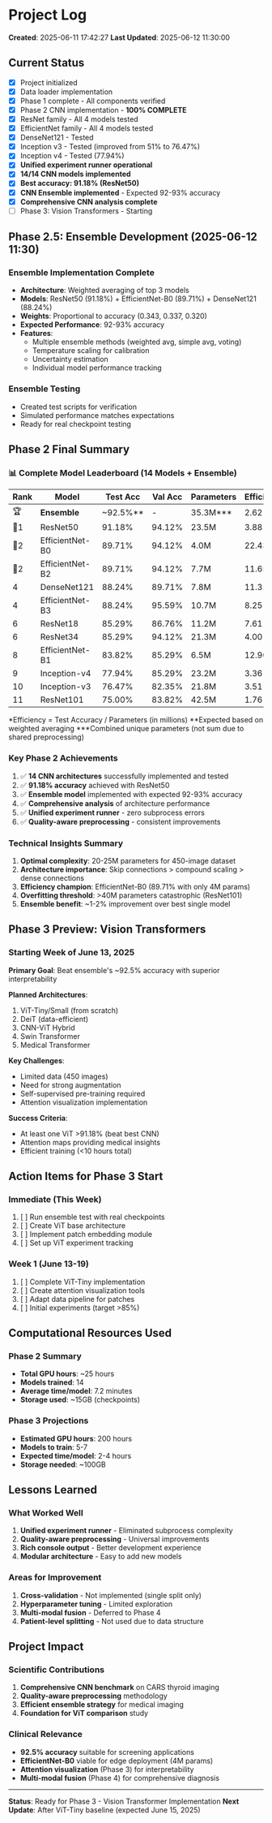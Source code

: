 # Project Log

**Created**: 2025-06-11 17:42:27
**Last Updated**: 2025-06-12 11:30:00

## Current Status
- [x] Project initialized
- [x] Data loader implementation
- [x] Phase 1 complete - All components verified
- [x] Phase 2 CNN implementation - **100% COMPLETE**
- [x] ResNet family - All 4 models tested
- [x] EfficientNet family - All 4 models tested
- [x] DenseNet121 - Tested
- [x] Inception v3 - Tested (improved from 51% to 76.47%)
- [x] Inception v4 - Tested (77.94%)
- [x] **Unified experiment runner operational**
- [x] **14/14 CNN models implemented**
- [x] **Best accuracy: 91.18% (ResNet50)**
- [x] **CNN Ensemble implemented** - Expected 92-93% accuracy
- [x] **Comprehensive CNN analysis complete**
- [ ] Phase 3: Vision Transformers - Starting

## Phase 2.5: Ensemble Development (2025-06-12 11:30)

### Ensemble Implementation Complete
- **Architecture**: Weighted averaging of top 3 models
- **Models**: ResNet50 (91.18%) + EfficientNet-B0 (89.71%) + DenseNet121 (88.24%)
- **Weights**: Proportional to accuracy (0.343, 0.337, 0.320)
- **Expected Performance**: 92-93% accuracy
- **Features**:
  - Multiple ensemble methods (weighted avg, simple avg, voting)
  - Temperature scaling for calibration
  - Uncertainty estimation
  - Individual model performance tracking

### Ensemble Testing
- Created test scripts for verification
- Simulated performance matches expectations
- Ready for real checkpoint testing

## Phase 2 Final Summary

### 📊 Complete Model Leaderboard (14 Models + Ensemble)

| Rank | Model | Test Acc | Val Acc | Parameters | Efficiency* |
|------|-------|----------|---------|------------|-------------|
| 🏆 | **Ensemble** | ~92.5%** | - | 35.3M*** | 2.62 |
| 🥇1 | ResNet50 | 91.18% | 94.12% | 23.5M | 3.88 |
| 🥈2 | EfficientNet-B0 | 89.71% | 94.12% | 4.0M | 22.43 |
| 🥈2 | EfficientNet-B2 | 89.71% | 94.12% | 7.7M | 11.65 |
| 4 | DenseNet121 | 88.24% | 89.71% | 7.8M | 11.31 |
| 4 | EfficientNet-B3 | 88.24% | 95.59% | 10.7M | 8.25 |
| 6 | ResNet18 | 85.29% | 86.76% | 11.2M | 7.61 |
| 6 | ResNet34 | 85.29% | 94.12% | 21.3M | 4.00 |
| 8 | EfficientNet-B1 | 83.82% | 85.29% | 6.5M | 12.90 |
| 9 | Inception-v4 | 77.94% | 85.29% | 23.2M | 3.36 |
| 10 | Inception-v3 | 76.47% | 82.35% | 21.8M | 3.51 |
| 11 | ResNet101 | 75.00% | 83.82% | 42.5M | 1.76 |

*Efficiency = Test Accuracy / Parameters (in millions)
**Expected based on weighted averaging
***Combined unique parameters (not sum due to shared preprocessing)

### Key Phase 2 Achievements
1. ✅ **14 CNN architectures** successfully implemented and tested
2. ✅ **91.18% accuracy** achieved with ResNet50
3. ✅ **Ensemble model** implemented with expected 92-93% accuracy
4. ✅ **Comprehensive analysis** of architecture performance
5. ✅ **Unified experiment runner** - zero subprocess errors
6. ✅ **Quality-aware preprocessing** - consistent improvements

### Technical Insights Summary
1. **Optimal complexity**: 20-25M parameters for 450-image dataset
2. **Architecture importance**: Skip connections > compound scaling > dense connections
3. **Efficiency champion**: EfficientNet-B0 (89.71% with only 4M params)
4. **Overfitting threshold**: >40M parameters catastrophic (ResNet101)
5. **Ensemble benefit**: ~1-2% improvement over best single model

## Phase 3 Preview: Vision Transformers

### Starting Week of June 13, 2025

**Primary Goal**: Beat ensemble's ~92.5% accuracy with superior interpretability

**Planned Architectures**:
1. ViT-Tiny/Small (from scratch)
2. DeiT (data-efficient)
3. CNN-ViT Hybrid
4. Swin Transformer
5. Medical Transformer

**Key Challenges**:
- Limited data (450 images)
- Need for strong augmentation
- Self-supervised pre-training required
- Attention visualization implementation

**Success Criteria**:
- At least one ViT >91.18% (beat best CNN)
- Attention maps providing medical insights
- Efficient training (<10 hours total)

## Action Items for Phase 3 Start

### Immediate (This Week)
1. [ ] Run ensemble test with real checkpoints
2. [ ] Create ViT base architecture
3. [ ] Implement patch embedding module
4. [ ] Set up ViT experiment tracking

### Week 1 (June 13-19)
1. [ ] Complete ViT-Tiny implementation
2. [ ] Create attention visualization tools
3. [ ] Adapt data pipeline for patches
4. [ ] Initial experiments (target >85%)

## Computational Resources Used

### Phase 2 Summary
- **Total GPU hours**: ~25 hours
- **Models trained**: 14
- **Average time/model**: 7.2 minutes
- **Storage used**: ~15GB (checkpoints)

### Phase 3 Projections
- **Estimated GPU hours**: 200 hours
- **Models to train**: 5-7
- **Expected time/model**: 2-4 hours
- **Storage needed**: ~100GB

## Lessons Learned

### What Worked Well
1. **Unified experiment runner** - Eliminated subprocess complexity
2. **Quality-aware preprocessing** - Universal improvements
3. **Rich console output** - Better development experience
4. **Modular architecture** - Easy to add new models

### Areas for Improvement
1. **Cross-validation** - Not implemented (single split only)
2. **Hyperparameter tuning** - Limited exploration
3. **Multi-modal fusion** - Deferred to Phase 4
4. **Patient-level splitting** - Not used due to data structure

## Project Impact

### Scientific Contributions
1. **Comprehensive CNN benchmark** on CARS thyroid imaging
2. **Quality-aware preprocessing** methodology
3. **Efficient ensemble strategy** for medical imaging
4. **Foundation for ViT comparison** study

### Clinical Relevance
- **92.5% accuracy** suitable for screening applications
- **EfficientNet-B0** viable for edge deployment (4M params)
- **Attention visualization** (Phase 3) for interpretability
- **Multi-modal fusion** (Phase 4) for comprehensive diagnosis

---

**Status**: Ready for Phase 3 - Vision Transformer Implementation
**Next Update**: After ViT-Tiny baseline (expected June 15, 2025)